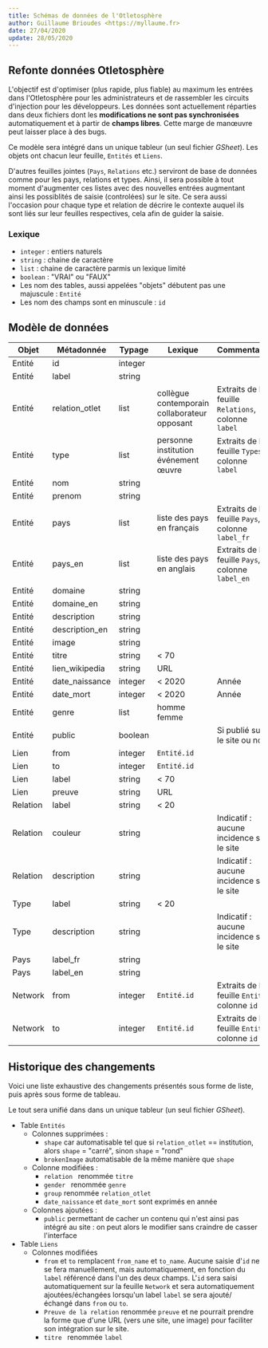 ```yaml
---
title: Schémas de données de l'Otletosphère
author: Guillaume Brioudes <https://myllaume.fr>
date: 27/04/2020
update: 28/05/2020
---
```


## Refonte données Otletosphère

L'objectif est d'optimiser (plus rapide, plus fiable) au maximum les entrées dans l'Otletosphère pour les administrateurs et de rassembler les circuits d'injection pour les développeurs. Les données sont actuellement réparties dans deux fichiers dont les **modifications ne sont pas synchronisées** automatiquement et à partir de **champs libres**. Cette marge de manœuvre peut laisser place à des bugs.

Ce modèle sera intégré dans un unique tableur (un seul fichier *GSheet*). Les objets ont chacun leur feuille, `Entités` et `Liens`.

D'autres feuilles jointes (`Pays`, `Relations` etc.) serviront de base de données comme pour les pays, relations et types. Ainsi, il sera possible à tout moment d'augmenter ces listes avec des nouvelles entrées augmentant ainsi les possiblités de saisie (controlées) sur le site. Ce sera aussi l'occasion pour chaque type et relation de décrire le contexte auquel ils sont liés sur leur feuilles respectives, cela afin de guider la saisie.

### Lexique

- `integer` : entiers naturels
- `string` : chaine de caractère
- `list` : chaine de caractère parmis un lexique limité
- `boolean` : "VRAI" ou "FAUX"
- Les nom des tables, aussi appelées "objets" débutent pas une majuscule : `Entité`
- Les nom des champs sont en minuscule : `id`

## Modèle de données

| Objet    | Métadonnée     | Typage  | Lexique                                                     | Commentaire                                                 |
| -------- | -------------- | ------- | ----------------------------------------------------------- | ----------------------------------------------------------- |
| Entité   | id             | integer |                                                             |                                                             |
| Entité   | label          | string  |                                                             |                                                             |
| Entité   | relation_otlet | list    | collègue<br />contemporain<br />collaborateur<br />opposant | Extraits de la feuille `Relations`, colonne `label` |
| Entité   | type           | list    | personne<br />institution<br />événement<br />œuvre         | Extraits de la feuille `Types`, colonne `label`     |
| Entité   | nom            | string  |                                                             |                                                             |
| Entité   | prenom         | string  |                                                             |                                                             |
| Entité   | pays           | list    | liste des pays en français                                  | Extraits de la feuille `Pays`, colonne `label_fr`   |
| Entité   | pays_en        | list    | liste des pays en anglais                                   | Extraits de la feuille `Pays`, colonne `label_en`   |
| Entité   | domaine     | string  |                                                             |                                                             |
| Entité   | domaine_en  | string  |                                                             |                                                             |
| Entité   | description    | string  |                                                             |                                                             |
| Entité   | description_en | string  |                                                             |                                                             |
| Entité   | image          | string  |                                                             |                                                             |
| Entité   | titre          | string  | < 70                                                        |                                                             |
| Entité   | lien_wikipedia | string  | URL                                                         |                                                             |
| Entité   | date_naissance | integer | < 2020                                                      | Année                                                       |
| Entité   | date_mort      | integer | < 2020                                                      | Année                                                       |
| Entité   | genre          | list    | homme<br />femme                                            |                                                             |
| Entité   | public         | boolean |                                                             | Si publié sur le site ou non                                |
| Lien     | from           | integer | `Entité.id`                                                  |                                                             |
| Lien     | to             | integer | `Entité.id`                                                  |                                                             |
| Lien     | label          | string  | < 70                                                        |                                                             |
| Lien     | preuve         | string  | URL                                                         |                                                             |
| Relation | label          | string  | < 20                                                        |                                                             |
| Relation | couleur        | string  |                                                             | Indicatif : aucune incidence sur le site                    |
| Relation | description    | string  |                                                             | Indicatif : aucune incidence sur le site                    |
| Type     | label          | string  | < 20                                                        |                                                             |
| Type     | description    | string  |                                                             | Indicatif : aucune incidence sur le site                    |
| Pays     | label_fr       | string  |                                                             |                                                             |
| Pays     | label_en       | string  |                                                             |                                                             |
| Network  | from           | integer | `Entité.id`                                       | Extraits de la feuille `Entité`, colonne `id`       |
| Network  | to             | integer | `Entité.id`                                       | Extraits de la feuille `Entité`, colonne `id`       |

## Historique des changements

Voici une liste exhaustive des changements présentés sous forme de liste, puis après sous forme de tableau.

Le tout sera unifié dans dans un unique tableur (un seul fichier *GSheet*).

- Table `Entités`
   - Colonnes supprimées :
      -  `shape` car automatisable tel que si `relation_otlet` == institution, alors `shape` = "carré", sinon `shape` = "rond"
      - `brokenImage` automatisable de la même manière que `shape`
   - Colonne modifiées :
      - `relation ` renommée `titre`
      - `gender ` renommée `genre`
      - `group` renommée `relation_otlet`
      - `date_naissance` et `date_mort` sont exprimés en année
   - Colonnes ajoutées :
      - `public` permettant de cacher un contenu qui n'est ainsi pas intégré au site : on peut alors le modifier sans craindre de casser l'interface
- Table `Liens`
   - Colonnes modifiées
      - `from` et `to` remplacent `from_name` et `to_name`. Aucune saisie d'`id` ne se fera manuellement, mais automatiquement, en fonction du `label` référencé dans l'un des deux champs. L'`id` sera saisi automatiquement sur la feuille `Network` et sera automatiquement ajoutées/échangées lorsqu'un label `label` se sera ajouté/échangé dans `from` ou `to`.
      - `Preuve de la relation` renommée `preuve` et ne pourrait prendre la forme que d'une URL (vers une site, une image) pour faciliter son intégration sur le site.
      - `titre ` renommée `label`